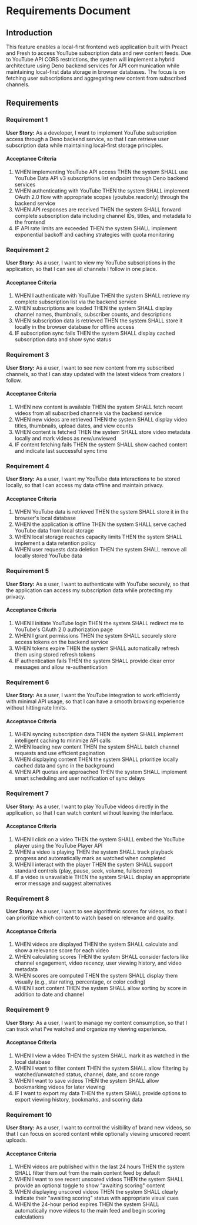 # Requirements Document

## Introduction

This feature enables a local-first frontend web application built with Preact and Fresh to access YouTube subscription data and new content feeds. Due to YouTube API CORS restrictions, the system will implement a hybrid architecture using Deno backend services for API communication while maintaining local-first data storage in browser databases. The focus is on fetching user subscriptions and aggregating new content from subscribed channels.

## Requirements

### Requirement 1

**User Story:** As a developer, I want to implement YouTube subscription access through a Deno backend service, so that I can retrieve user subscription data while maintaining local-first storage principles.

#### Acceptance Criteria

1. WHEN implementing YouTube API access THEN the system SHALL use YouTube Data API v3 subscriptions.list endpoint through Deno backend services
2. WHEN authenticating with YouTube THEN the system SHALL implement OAuth 2.0 flow with appropriate scopes (youtube.readonly) through the backend service
3. WHEN API responses are received THEN the system SHALL forward complete subscription data including channel IDs, titles, and metadata to the frontend
4. IF API rate limits are exceeded THEN the system SHALL implement exponential backoff and caching strategies with quota monitoring

### Requirement 2

**User Story:** As a user, I want to view my YouTube subscriptions in the application, so that I can see all channels I follow in one place.

#### Acceptance Criteria

1. WHEN I authenticate with YouTube THEN the system SHALL retrieve my complete subscription list via the backend service
2. WHEN subscriptions are loaded THEN the system SHALL display channel names, thumbnails, subscriber counts, and descriptions
3. WHEN subscription data is retrieved THEN the system SHALL store it locally in the browser database for offline access
4. IF subscription sync fails THEN the system SHALL display cached subscription data and show sync status

### Requirement 3

**User Story:** As a user, I want to see new content from my subscribed channels, so that I can stay updated with the latest videos from creators I follow.

#### Acceptance Criteria

1. WHEN new content is available THEN the system SHALL fetch recent videos from all subscribed channels via the backend service
2. WHEN new videos are retrieved THEN the system SHALL display video titles, thumbnails, upload dates, and view counts
3. WHEN content is fetched THEN the system SHALL store video metadata locally and mark videos as new/unviewed
4. IF content fetching fails THEN the system SHALL show cached content and indicate last successful sync time

### Requirement 4

**User Story:** As a user, I want my YouTube data interactions to be stored locally, so that I can access my data offline and maintain privacy.

#### Acceptance Criteria

1. WHEN YouTube data is retrieved THEN the system SHALL store it in the browser's local database
2. WHEN the application is offline THEN the system SHALL serve cached YouTube data from local storage
3. WHEN local storage reaches capacity limits THEN the system SHALL implement a data retention policy
4. WHEN user requests data deletion THEN the system SHALL remove all locally stored YouTube data

### Requirement 5

**User Story:** As a user, I want to authenticate with YouTube securely, so that the application can access my subscription data while protecting my privacy.

#### Acceptance Criteria

1. WHEN I initiate YouTube login THEN the system SHALL redirect me to YouTube's OAuth 2.0 authorization page
2. WHEN I grant permissions THEN the system SHALL securely store access tokens on the backend service
3. WHEN tokens expire THEN the system SHALL automatically refresh them using stored refresh tokens
4. IF authentication fails THEN the system SHALL provide clear error messages and allow re-authentication

### Requirement 6

**User Story:** As a user, I want the YouTube integration to work efficiently with minimal API usage, so that I can have a smooth browsing experience without hitting rate limits.

#### Acceptance Criteria

1. WHEN syncing subscription data THEN the system SHALL implement intelligent caching to minimize API calls
2. WHEN loading new content THEN the system SHALL batch channel requests and use efficient pagination
3. WHEN displaying content THEN the system SHALL prioritize locally cached data and sync in the background
4. WHEN API quotas are approached THEN the system SHALL implement smart scheduling and user notification of sync delays

### Requirement 7

**User Story:** As a user, I want to play YouTube videos directly in the application, so that I can watch content without leaving the interface.

#### Acceptance Criteria

1. WHEN I click on a video THEN the system SHALL embed the YouTube player using the YouTube Player API
2. WHEN a video is playing THEN the system SHALL track playback progress and automatically mark as watched when completed
3. WHEN I interact with the player THEN the system SHALL support standard controls (play, pause, seek, volume, fullscreen)
4. IF a video is unavailable THEN the system SHALL display an appropriate error message and suggest alternatives

### Requirement 8

**User Story:** As a user, I want to see algorithmic scores for videos, so that I can prioritize which content to watch based on relevance and quality.

#### Acceptance Criteria

1. WHEN videos are displayed THEN the system SHALL calculate and show a relevance score for each video
2. WHEN calculating scores THEN the system SHALL consider factors like channel engagement, video recency, user viewing history, and video metadata
3. WHEN scores are computed THEN the system SHALL display them visually (e.g., star rating, percentage, or color coding)
4. WHEN I sort content THEN the system SHALL allow sorting by score in addition to date and channel

### Requirement 9

**User Story:** As a user, I want to manage my content consumption, so that I can track what I've watched and organize my viewing experience.

#### Acceptance Criteria

1. WHEN I view a video THEN the system SHALL mark it as watched in the local database
2. WHEN I want to filter content THEN the system SHALL allow filtering by watched/unwatched status, channel, date, and score range
3. WHEN I want to save videos THEN the system SHALL allow bookmarking videos for later viewing
4. IF I want to export my data THEN the system SHALL provide options to export viewing history, bookmarks, and scoring data

### Requirement 10

**User Story:** As a user, I want to control the visibility of brand new videos, so that I can focus on scored content while optionally viewing unscored recent uploads.

#### Acceptance Criteria

1. WHEN videos are published within the last 24 hours THEN the system SHALL filter them out from the main content feed by default
2. WHEN I want to see recent unscored videos THEN the system SHALL provide an optional toggle to show "awaiting scoring" content
3. WHEN displaying unscored videos THEN the system SHALL clearly indicate their "awaiting scoring" status with appropriate visual cues
4. WHEN the 24-hour period expires THEN the system SHALL automatically move videos to the main feed and begin scoring calculations